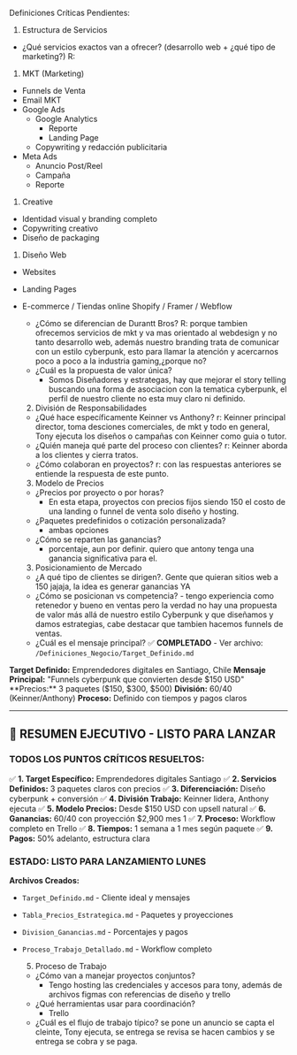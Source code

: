 
  Definiciones Críticas Pendientes:

  1. Estructura de Servicios

  - ¿Qué servicios exactos van a ofrecer? (desarrollo web + ¿qué tipo de marketing?)
R:

1. MKT (Marketing)
- Funnels de Venta
- Email MKT
- Google Ads
    - Google Analytics
        - Reporte
        - Landing Page
    - Copywriting y redacción publicitaria
- Meta Ads
    - Anuncio Post/Reel
    - Campaña
    - Reporte
1. Creative
- Identidad visual y branding completo
- Copywriting creativo
- Diseño de packaging
1. Diseño Web
- Websites
- Landing Pages
- E-commerce / Tiendas online Shopify / Framer / Webflow
    

  - ¿Cómo se diferencian de Durantt Bros?
	  R: porque tambien ofrecemos servicios de mkt y va mas orientado al webdesign y no tanto desarrollo web, además nuestro branding trata de comunicar con un estilo cyberpunk, esto para llamar la atención y acercarnos poco a poco a la industria gaming,¿porque no?
  - ¿Cuál es la propuesta de valor única?
	  - Somos Diseñadores y estrategas, hay que mejorar el story telling buscando una forma de asociacion con la tematica cyberpunk, el perfil de nuestro cliente no esta muy claro ni definido.

  2. División de Responsabilidades

  - ¿Qué hace específicamente Keinner vs Anthony?
	  r: Keinner principal director, toma desciones comerciales, de mkt y todo en general, Tony ejecuta los diseños o campañas con Keinner como guia o tutor.
  - ¿Quién maneja qué parte del proceso con clientes?
	  r: Keinner aborda a los clientes y cierra tratos.
  - ¿Cómo colaboran en proyectos?
	  r: con las respuestas anteriores se entiende la respuesta de este punto.

  3. Modelo de Precios

  - ¿Precios por proyecto o por horas?
	  - En esta etapa, proyectos con precios fijos siendo 150 el costo de una landing o funnel de venta solo diseño y hosting.
  - ¿Paquetes predefinidos o cotización personalizada?
	  - ambas opciones
  - ¿Cómo se reparten las ganancias?
	  - porcentaje, aun por definir. quiero que antony tenga una ganancia significativa para el.

  3. Posicionamiento de Mercado

  - ¿A qué tipo de clientes se dirigen?.
	  Gente que quieran sitios web a 150 jajaja, la idea es generar ganancias YA
  - ¿Cómo se posicionan vs competencia?
		- tengo experiencia como retenedor y bueno en ventas pero la verdad no hay una propuesta de valor más allá de nuestro estilo Cyberpunk y que diseñamos y damos estrategias, cabe destacar que tambien hacemos funnels de ventas.
  - ¿Cuál es el mensaje principal?
✅ **COMPLETADO** - Ver archivo: `/Definiciones_Negocio/Target_Definido.md`

**Target Definido:** Emprendedores digitales en Santiago, Chile
**Mensaje Principal:** "Funnels cyberpunk que convierten desde $150 USD"
**Precios:** 3 paquetes ($150, $300, $500)
**División:** 60/40 (Keinner/Anthony)
**Proceso:** Definido con tiempos y pagos claros

---

## **🎯 RESUMEN EJECUTIVO - LISTO PARA LANZAR**

### **TODOS LOS PUNTOS CRÍTICOS RESUELTOS:**

✅ **1. Target Específico:** Emprendedores digitales Santiago
✅ **2. Servicios Definidos:** 3 paquetes claros con precios
✅ **3. Diferenciación:** Diseño cyberpunk + conversión
✅ **4. División Trabajo:** Keinner lidera, Anthony ejecuta
✅ **5. Modelo Precios:** Desde $150 USD con upsell natural
✅ **6. Ganancias:** 60/40 con proyección $2,900 mes 1
✅ **7. Proceso:** Workflow completo en Trello
✅ **8. Tiempos:** 1 semana a 1 mes según paquete
✅ **9. Pagos:** 50% adelanto, estructura clara

### **ESTADO: LISTO PARA LANZAMIENTO LUNES**

**Archivos Creados:**
- `Target_Definido.md` - Cliente ideal y mensajes
- `Tabla_Precios_Estrategica.md` - Paquetes y proyecciones
- `Division_Ganancias.md` - Porcentajes y pagos
- `Proceso_Trabajo_Detallado.md` - Workflow completo


  5. Proceso de Trabajo
  - ¿Cómo van a manejar proyectos conjuntos?
	  - Tengo hosting las credenciales y accesos para tony, además de archivos figmas con referencias de diseño y trello 
  - ¿Qué herramientas usar para coordinación?
	  - Trello
  - ¿Cuál es el flujo de trabajo típico?
	se pone un anuncio se capta el cleinte, Tony ejecuta, se entrega se revisa se hacen cambios y se entrega se cobra y se paga.
	
